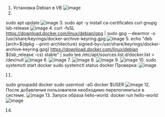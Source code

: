 1. Установка Debian в VB
![image](https://user-images.githubusercontent.com/62753044/236879570-90e8fe06-b82a-4091-89df-27abef3f886c.png)
2.
sudo apt update
![image](https://user-images.githubusercontent.com/62753044/236883894-6bcc3f11-c538-4795-9a2a-fa2d8afda5bd.png)
3.
sudo apt -y install ca-certificates curl gnupg lsb-release
![image](https://user-images.githubusercontent.com/62753044/236883917-5da00bf7-1d00-499e-a936-dc6bcabf8971.png)
4.
curl -fsSL https://download.docker.com/linux/debian/gpg | sudo gpg --dearmor -o /usr/share/keyrings/docker-archive-keyring.gpg
![image](https://user-images.githubusercontent.com/62753044/236884778-14bda435-0733-47a5-81ac-4a397f7acaaa.png)
5.
echo "deb [arch=$(dpkg --print-architecture) signed-by=/usr/share/keyrings/docker-archive-keyring.gpg] https://download.docker.com/linux/debian $(lsb_release -cs) stable" | sudo tee /etc/apt/sources.list.d/docker.list > /dev/null
![image](https://user-images.githubusercontent.com/62753044/236884916-459f49fc-9e95-47fe-bee7-a53fc3927dd7.png)
6.
![image](https://user-images.githubusercontent.com/62753044/236885009-e5b0b507-c415-43f5-9ce4-cda22ffda2a9.png)
7.
![image](https://user-images.githubusercontent.com/62753044/236885084-0c4ff272-9ac6-4d86-a5d9-5c86bbd954e4.png)
8.
![image](https://user-images.githubusercontent.com/62753044/236885222-e716cc90-7e8f-4cd9-b7ba-93da5a849739.png)
9.
![image](https://user-images.githubusercontent.com/62753044/236885448-68ad8fef-12f9-4d83-a068-51741f6c5efd.png)
10.
sudo systemctl start docker
sudo systemctl status docker
Проверка:
![image](https://user-images.githubusercontent.com/62753044/236885570-b4e805d0-a3e3-4813-afb7-93aa38cf95ce.png)

11.
sudo groupadd docker
sudo usermod -aG docker $USER
![image](https://user-images.githubusercontent.com/62753044/236886506-7439a6bc-8e59-4e30-92da-92bdb2073a6e.png)
12.
После добавления пользователя необходимо перелогиниться в системе.
![image](https://user-images.githubusercontent.com/62753044/236886651-159c7f5a-fff5-4ea7-bc2b-cfc0a9e80914.png)
13.
Запуск образа hello-world.
docker run hello-world
![image](https://user-images.githubusercontent.com/62753044/236886881-bf846a1c-d5b5-4f50-a071-17f54f6f4198.png)

14.


